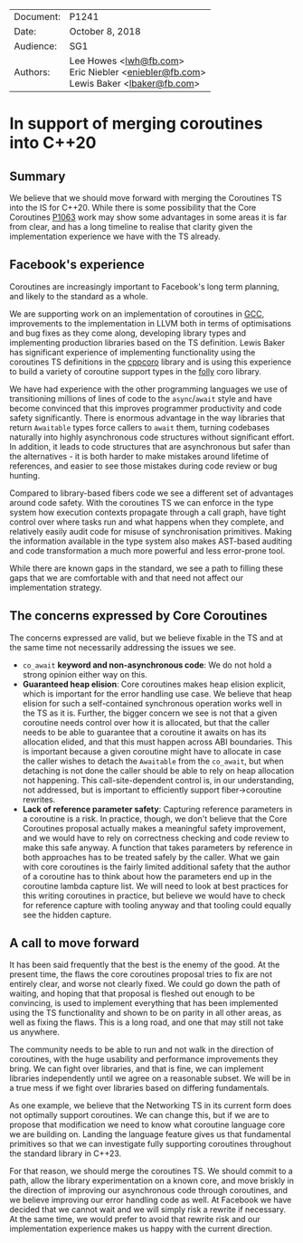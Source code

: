 | | |
| --------|-------|
| Document: | P1241 |
| Date: | October 8, 2018 |
| Audience: | SG1 |
| Authors: | Lee Howes &lt;lwh@fb.com&gt;<br/>Eric Niebler &lt;eniebler@fb.com&gt;<br/>Lewis Baker &lt;lbaker@fb.com&gt; |

# In support of merging coroutines into C++20

## Summary
We believe that we should move forward with merging the Coroutines TS into the IS for C++20.
While there is some possibility that the Core Coroutines [P1063] work may show some advantages in some areas it is far from clear, and has a long timeline to realise that clarity given the implementation experience we have with the TS already.

## Facebook's experience
Coroutines are increasingly important to Facebook's long term planning, and likely to the standard as a whole.

We are supporting work on an implementation of coroutines in [GCC], improvements to the implementation in LLVM both in terms of optimisations and bug fixes as they come along, developing library types and implementing production libraries based on the TS definition.
Lewis Baker has significant experience of implementing functionality using the coroutines TS definitions in the [cppcoro] library and is using this experience to build a variety of coroutine support types in the [folly] coro library.

We have had experience with the other programming languages we use of transitioning millions of lines of code to the `async`/`await` style and have become convinced that this improves programmer productivity and code safety significantly.
There is enormous advantage in the way libraries that return `Awaitable` types force callers to `await` them, turning codebases naturally into highly asynchronous code structures without significant effort. In addition, it leads to code structures that are asynchronous but safer than the alternatives - it is both harder to make mistakes around lifetime of references, and easier to see those mistakes during code review or bug hunting.

Compared to library-based fibers code we see a different set of advantages around code safety. With the coroutines TS we can enforce in the type system how execution contexts propagate through a call graph, have tight control over where tasks run and what happens when they complete, and relatively easily audit code for misuse of synchronisation primitives. Making the information available in the type system also makes AST-based auditing and code transformation a much more powerful and less error-prone tool.

While there are known gaps in the standard, we see a path to filling these gaps that we are comfortable with and that need not affect our implementation strategy.

## The concerns expressed by Core Coroutines
The concerns expressed are valid, but we believe fixable in the TS and at the same time not necessarily addressing the issues we see.
 * `co_await` **keyword and non-asynchronous code**: We do not hold a strong opinion either way on this.
 * **Guaranteed heap elision**: Core coroutines makes heap elision explicit, which is important for the error handling use case. We believe that heap elision for such a self-contained synchronous operation works well in the TS as it is. Further, the bigger concern we see is not that a given coroutine needs control over how it is allocated, but that the caller needs to be able to guarantee that a coroutine it awaits on has its allocation elided, and that this must happen across ABI boundaries. This is important because a given coroutine might have to allocate in case the caller wishes to detach the `Awaitable` from the `co_await`, but when detaching is not done the caller should be able to rely on heap allocation not happening. This call-site-dependent control is, in our understanding, not addressed, but is important to efficiently support fiber->coroutine rewrites.
 * **Lack of reference parameter safety**: Capturing reference parameters in a coroutine is a risk. In practice, though, we don't believe that the Core Coroutines proposal actually makes a meaningful safety improvement, and we would have to rely on correctness checking and code review to make this safe anyway. A function that takes parameters by reference in both approaches has to be treated safely by the caller. What we gain with core coroutines is the fairly limited additional safety that the author of a coroutine has to think about how the parameters end up in the coroutine lambda capture list. We will need to look at best practices for this writing coroutines in practice, but believe we would have to check for reference capture with tooling anyway and that tooling could equally see the hidden capture.

## A call to move forward
It has been said frequently that the best is the enemy of the good. At the present time, the flaws the core coroutines proposal tries to fix are not entirely clear, and worse not clearly fixed. We could go down the path of waiting, and hoping that that proposal is fleshed out enough to be convincing, is used to implement everything that has been implemented using the TS functionality and shown to be on parity in all other areas, as well as fixing the flaws. This is a long road, and one that may still not take us anywhere.

The community needs to be able to run and not walk in the direction of coroutines, with the huge usability and performance improvements they bring.
We can fight over libraries, and that is fine, we can implement libraries independently until we agree on a reasonable subset. We will be in a true mess if we fight over libraries based on differing fundamentals.

As one example, we believe that the Networking TS in its current form does not optimally support coroutines. We can change this, but if we are to propose that modification we need to know what coroutine language core we are building on. Landing the language feature gives us that fundamental primitives so that we can investigate fully supporting coroutines throughout the standard library in C++23.

For that reason, we should merge the coroutines TS. We should commit to a path, allow the library experimentation on a known core, and move briskly in the direction of improving our asynchronous code through coroutines, and we believe improving our error handling code as well. At Facebook we have decided that we cannot wait and we will simply risk a rewrite if necessary. At the same time, we would prefer to avoid that rewrite risk and our implementation experience makes us happy with the current direction.

[cppcoro]: https://github.com/lewissbaker/cppcoro
[folly]: https://github.com/facebook/folly/tree/master/folly/experimental/coro
[P1063]: http://wg21.link/P1063
[GCC]: https://gcc.gnu.org/wiki/cxx-coroutines
